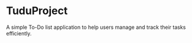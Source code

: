 # TuduProject
A simple To-Do list application to help users manage and track their tasks efficiently.
